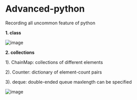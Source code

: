 # Advanced-python
Recording all uncommon feature of python

**1. class**
   
![image](https://github.com/ChunZhuo/Advanced-python/assets/118121876/ccf4ee0b-2a81-4ae3-b384-767809c333f4)

**2. collections**
   
   1). ChainMap: collections of different elements
   
   2). Counter: dictionary of element-count pairs
   
   3). deque: double-ended queue maxlength can be specified
   
   ![image](https://github.com/ChunZhuo/Advanced-python/assets/118121876/3df8c4ed-d06d-4029-bc43-1a29f509e921)

